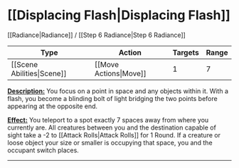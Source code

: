 # [[Displacing Flash|Displacing Flash]]
[[Radiance|Radiance]] / [[Step 6 Radiance|Step 6 Radiance]]

| Type | Action | Targets | Range |
| --- | --- | --- | --- |
| [[Scene Abilities\|Scene]] | [[Move Actions\|Move]] | 1 | 7 |

<u>**Description:**</u> You focus on a point in space and any objects within it. With a flash, you become a blinding bolt of light bridging the two points before appearing at the opposite end.

<u>**Effect:**</u> You teleport to a spot exactly 7 spaces away from where you currently are. All creatures between you and the destination capable of sight take a -2 to [[Attack Rolls|Attack Rolls]] for 1 Round. If a creature or loose object your size or smaller is occupying that space, you and the occupant switch places.


---